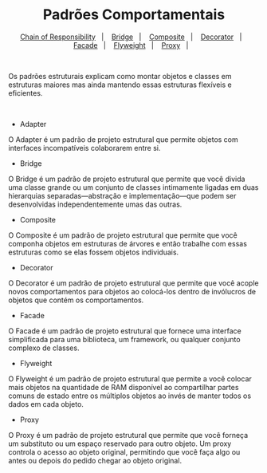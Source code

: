 <h1 align="center">
  Padrões Comportamentais
</h1>

<p align="center">
  <a href="#">Chain of Responsibility</a>&nbsp;&nbsp;&nbsp;|&nbsp;&nbsp;&nbsp;
  <a href="#">Bridge</a>&nbsp;&nbsp;&nbsp;|&nbsp;&nbsp;&nbsp;
  <a href="#">Composite</a>&nbsp;&nbsp;&nbsp;|&nbsp;&nbsp;&nbsp;
  <a href="#">Decorator</a>&nbsp;&nbsp;&nbsp;|&nbsp;&nbsp;&nbsp;
  <a href="#">Facade</a>&nbsp;&nbsp;&nbsp;|&nbsp;&nbsp;&nbsp;
  <a href="#">Flyweight</a>&nbsp;&nbsp;&nbsp;|&nbsp;&nbsp;&nbsp;
  <a href="#">Proxy</a>&nbsp;&nbsp;&nbsp;|&nbsp;&nbsp;&nbsp;
</p>
<br>

Os padrões estruturais explicam como montar objetos e classes em estruturas maiores mas ainda mantendo essas estruturas flexíveis e eficientes.

<br> 

- Adapter

O Adapter é um padrão de projeto estrutural que permite objetos com interfaces incompatíveis colaborarem entre si.

- Bridge

O Bridge é um padrão de projeto estrutural que permite que você divida uma classe grande ou um conjunto de classes intimamente ligadas em duas hierarquias separadas—abstração e implementação—que podem ser desenvolvidas independentemente umas das outras.

- Composite

O Composite é um padrão de projeto estrutural que permite que você componha objetos em estruturas de árvores e então trabalhe com essas estruturas como se elas fossem objetos individuais.

- Decorator

O Decorator é um padrão de projeto estrutural que permite que você acople novos comportamentos para objetos ao colocá-los dentro de invólucros de objetos que contém os comportamentos.

- Facade

O Facade é um padrão de projeto estrutural que fornece uma interface simplificada para uma biblioteca, um framework, ou qualquer conjunto complexo de classes.

- Flyweight

O Flyweight é um padrão de projeto estrutural que permite a você colocar mais objetos na quantidade de RAM disponível ao compartilhar partes comuns de estado entre os múltiplos objetos ao invés de manter todos os dados em cada objeto.

- Proxy

O Proxy é um padrão de projeto estrutural que permite que você forneça um substituto ou um espaço reservado para outro objeto. Um proxy controla o acesso ao objeto original, permitindo que você faça algo ou antes ou depois do pedido chegar ao objeto original.